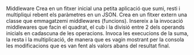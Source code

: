 Middleware
Crea en un fitxer inicial una petita aplicació que sumi, resti i multipliqui rebent els paràmetres en un JSON.
Crea en un fitxer extern una classe que emmagatzemi middlewares (funcions).
Insereix a la invocació middlewares que facin el quadrat, el cub i la divisió entre 2 dels operands inicials en cadascuna de les operacions. Invoca les execucions de la suma, la resta i la multiplicació, de manera que es vagin mostrant per la consola les modificacions que es van fent als valors abans del resultat final.